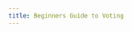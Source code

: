 ```yaml
---
title: Beginners Guide to Voting
---
```


<ExternalRedirect href="https://docs.abax.org/protocol/V1/concepts/governance/guide-to-voting" />
